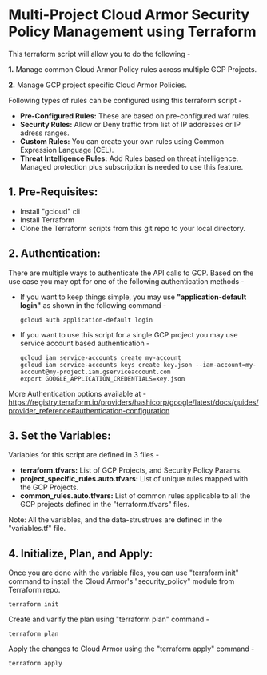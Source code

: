 
# Multi-Project Cloud Armor Security Policy Management using Terraform

This terraform script will allow you to do the following - 

**1.** Manage common Cloud Armor Policy rules across multiple GCP Projects.

**2.** Manage GCP project specific Cloud Armor Policies.

Following types of rules can be configured using this terraform script - 

  * **Pre-Configured Rules:** These are based on pre-configured waf rules.
  * **Security Rules:** Allow or Deny traffic from list of IP addresses or IP adress ranges.
  * **Custom Rules:** You can create your own rules using Common Expression Language (CEL).
  * **Threat Intelligence Rules:** Add Rules based on threat intelligence. Managed protection plus subscription is needed to use this feature.


## 1. Pre-Requisites: 

  * Install "gcloud" cli
  * Install Terraform
  * Clone the Terraform scripts from this git repo to your local directory.

## 2. Authentication:

There are multiple ways to authenticate the API calls to GCP. Based on the use case you may opt for one of the following authentication methods - 


* If you want to keep things simple, you may use **"application-default login"** as shown in the following command - 

  ```gcloud auth application-default login```



* If you want to use this script for a single GCP project you may use service account based authentication -

  ```
  gcloud iam service-accounts create my-account
  gcloud iam service-accounts keys create key.json --iam-account=my-account@my-project.iam.gserviceaccount.com
  export GOOGLE_APPLICATION_CREDENTIALS=key.json
  ```

More Authentication options available at - https://registry.terraform.io/providers/hashicorp/google/latest/docs/guides/provider_reference#authentication-configuration


## 3. Set the Variables:

Variables for this script are defined in 3 files - 

  * **terraform.tfvars:**  List of GCP Projects, and Security Policy Params.
  * **project_specific_rules.auto.tfvars:** List of unique rules mapped with the GCP Projects.
  * **common_rules.auto.tfvars:** List of common rules applicable to all the GCP projects defined in the "terraform.tfvars" files.

  Note: All the variables, and the data-strustrues are defined in the "variables.tf" file.


## 4. Initialize, Plan, and Apply:

Once you are done with the variable files, you can use "terraform init" command to install the Cloud Armor's "security_policy" module from Terraform repo. 

    terraform init
  
Create and varify the plan using "terraform plan" command - 

    terraform plan

Apply the changes to Cloud Armor using the "terraform apply" command - 

    terraform apply


